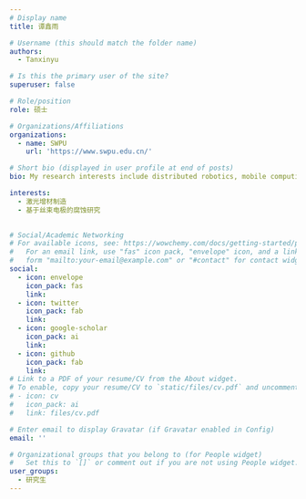 ```yaml
---
# Display name
title: 谭鑫雨

# Username (this should match the folder name)
authors:
  - Tanxinyu

# Is this the primary user of the site?
superuser: false

# Role/position
role: 硕士

# Organizations/Affiliations
organizations:
  - name: SWPU
    url: 'https://www.swpu.edu.cn/'

# Short bio (displayed in user profile at end of posts)
bio: My research interests include distributed robotics, mobile computing and programmable matter.

interests:
  - 激光增材制造
  - 基于丝束电极的腐蚀研究
 

# Social/Academic Networking
# For available icons, see: https://wowchemy.com/docs/getting-started/page-builder/#icons
#   For an email link, use "fas" icon pack, "envelope" icon, and a link in the
#   form "mailto:your-email@example.com" or "#contact" for contact widget.
social:
  - icon: envelope
    icon_pack: fas
    link: 
  - icon: twitter
    icon_pack: fab
    link: 
  - icon: google-scholar
    icon_pack: ai
    link: 
  - icon: github
    icon_pack: fab
    link: 
# Link to a PDF of your resume/CV from the About widget.
# To enable, copy your resume/CV to `static/files/cv.pdf` and uncomment the lines below.
# - icon: cv
#   icon_pack: ai
#   link: files/cv.pdf

# Enter email to display Gravatar (if Gravatar enabled in Config)
email: ''

# Organizational groups that you belong to (for People widget)
#   Set this to `[]` or comment out if you are not using People widget.
user_groups:
  - 研究生
---
```





